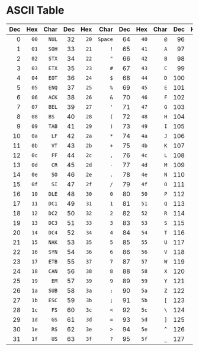 # ASCII Table

| Dec | Hex | Char | Dec | Hex | Char | Dec | Hex | Char | Dec | Hex | Char |
|----:|-----:|------:|----:|------:|-----:|----:|------:|------:|-----:|------:|-----:|
| 0   | `00` | `NUL` | 32  | `20`  | `Space`| 64| `40`  | `@`   | 96   | `60`  | `` ` `` |
| 1   | `01` | `SOH` | 33  | `21`  | `!`  | 65  | `41`  | `A`   | 97   | `61`  | `a`  |
| 2   | `02` | `STX` | 34  | `22`  | `"`  | 66  | `42`  | `B`   | 98   | `62`  | `b`  |
| 3   | `03` | `ETX` | 35  | `23`  | `#`  | 67  | `43`  | `C`   | 99   | `63`  | `c`  |
| 4   | `04` | `EOT` | 36  | `24`  | `$`  | 68  | `44`  | `D`   | 100  | `64`  | `d`  |
| 5   | `05` | `ENQ` | 37  | `25`  | `%`  | 69  | `45`  | `E`   | 101  | `65`  | `e`  |
| 6   | `06` | `ACK` | 38  | `26`  | `&`  | 70  | `46`  | `F`   | 102  | `66`  | `f`  |
| 7   | `07` | `BEL` | 39  | `27`  | `'`  | 71  | `47`  | `G`   | 103  | `67`  | `g`  |
| 8   | `08` | `BS ` | 40  | `28`  | `(`  | 72  | `48`  | `H`   | 104  | `68`  | `h`  |
| 9   | `09` | `TAB` | 41  | `29`  | `)`  | 73  | `49`  | `I`   | 105  | `69`  | `i`  |
| 10  | `0a` | `LF`  | 42  | `2a`  | `*`  | 74  | `4a`  | `J`   | 106  | `6a`  | `j`  |
| 11  | `0b` | `VT`  | 43  | `2b`  | `+`  | 75  | `4b`  | `K`   | 107  | `6b`  | `k`  |
| 12  | `0c` | `FF`  | 44  | `2c`  | `,`  | 76  | `4c`  | `L`   | 108  | `6c`  | `l`  |
| 13  | `0d` | `CR`  | 45  | `2d`  | `-`  | 77  | `4d`  | `M`   | 109  | `6d`  | `m`  |
| 14  | `0e` | `SO`  | 46  | `2e`  | `.`  | 78  | `4e`  | `N`   | 110  | `6e`  | `n`  |
| 15  | `0f` | `SI`  | 47  | `2f`  | `/`  | 79  | `4f`  | `O`   | 111  | `6f`  | `o`  |
| 16  | `10` | `DLE` | 48  | `30`  | `0`  | 80  | `50`  | `P`   | 112  | `70`  | `p`  |
| 17  | `11` | `DC1` | 49  | `31`  | `1`  | 81  | `51`  | `Q`   | 113  | `71`  | `q`  |
| 18  | `12` | `DC2` | 50  | `32`  | `2`  | 82  | `52`  | `R`   | 114  | `72`  | `r`  |
| 19  | `13` | `DC3` | 51  | `33`  | `3`  | 83  | `53`  | `S`   | 115  | `73`  | `s`  |
| 20  | `14` | `DC4` | 52  | `34`  | `4`  | 84  | `54`  | `T`   | 116  | `74`  | `t`  |
| 21  | `15` | `NAK` | 53  | `35`  | `5`  | 85  | `55`  | `U`   | 117  | `75`  | `u`  |
| 22  | `16` | `SYN` | 54  | `36`  | `6`  | 86  | `56`  | `V`   | 118  | `76`  | `v`  |
| 23  | `17` | `ETB` | 55  | `37`  | `7`  | 87  | `57`  | `W`   | 119  | `77`  | `w`  |
| 24  | `18` | `CAN` | 56  | `38`  | `8`  | 88  | `58`  | `X`   | 120  | `78`  | `x`  |
| 25  | `19` | `EM`  | 57  | `39`  | `9`  | 89  | `59`  | `Y`   | 121  | `79`  | `y`  |
| 26  | `1a` | `SUB` | 58  | `3a`  | `:`  | 90  | `5a`  | `Z`   | 122  | `7a`  | `z`  |
| 27  | `1b` | `ESC` | 59  | `3b`  | `;`  | 91  | `5b`  | `[`   | 123  | `7b`  | `{`  |
| 28  | `1c` | `FS`  | 60  | `3c`  | `<`  | 92  | `5c`  | `\`   | 124  | `7c`  | `|`  |
| 29  | `1d` | `GS`  | 61  | `3d`  | `=`  | 93  | `5d`  | `]`   | 125  | `7d`  | `}`  |
| 30  | `1e` | `RS`  | 62  | `3e`  | `>`  | 94  | `5e`  | `^`   | 126  | `7e`  | `~`  |
| 31  | `1f` | `US`  | 63  | `3f`  | `?`  | 95  | `5f`  | `_`   | 127  | `7f`  | `DEL` |
